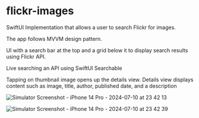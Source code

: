 # flickr-images
SwiftUI Implementation that allows a user to search Flickr for images.

The app follows MVVM design pattern. 

UI with a search bar at the top and a grid below it to display search results using Flickr API.

Live searching an API using SwiftUI Searchable

Tapping on thumbnail image opens up the details view. Details view displays content such as image, title, author, published date, and a description

![Simulator Screenshot - iPhone 14 Pro - 2024-07-10 at 23 42 13](https://github.com/abhikhapre/flickr-images/assets/28908185/30caa049-ea52-4fca-9af7-c2681a05f28f)

![Simulator Screenshot - iPhone 14 Pro - 2024-07-10 at 23 42 39](https://github.com/abhikhapre/flickr-images/assets/28908185/7413cf6b-2855-414d-8666-bfea4bb5d3fe)
